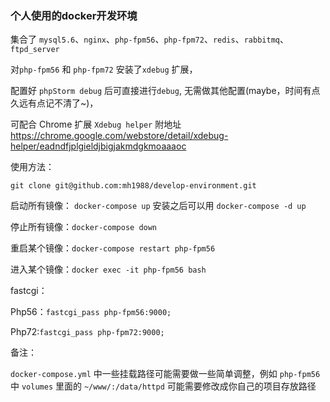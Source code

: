 ### 个人使用的docker开发环境



集合了 `mysql5.6`、`nginx`、`php-fpm56`、`php-fpm72`、`redis`、`rabbitmq`、`ftpd_server`



对`php-fpm56` 和 `php-fpm72` 安装了`xdebug` 扩展，

配置好 `phpStorm debug` 后可直接进行`debug`, 无需做其他配置(maybe，时间有点久远有点记不清了~)，

可配合 Chrome 扩展 `Xdebug helper` 附地址 https://chrome.google.com/webstore/detail/xdebug-helper/eadndfjplgieldjbigjakmdgkmoaaaoc





使用方法：

`git clone git@github.com:mh1988/develop-environment.git`



启动所有镜像： `docker-compose up` 安装之后可以用 `docker-compose -d up`

停止所有镜像：`docker-compose down`

重启某个镜像：`docker-compose restart php-fpm56`

进入某个镜像：`docker exec -it php-fpm56 bash`



fastcgi：

Php56：`fastcgi_pass php-fpm56:9000;`

Php72:`fastcgi_pass php-fpm72:9000;`




备注：

`docker-compose.yml` 中一些挂载路径可能需要做一些简单调整，例如 `php-fpm56` 中 `volumes` 里面的 `~/www/:/data/httpd` 可能需要修改成你自己的项目存放路径
